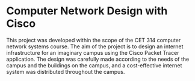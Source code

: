 # Computer Network Design with Cisco

This project was developed within the scope of the CET 314 computer network systems course. The aim of the project is to design an internet infrastructure for an imaginary campus using the Cisco Packet Tracer application. 
The design was carefully made according to the needs of the campus and the buildings on the campus, and a cost-effective internet system was distributed throughout the campus.

